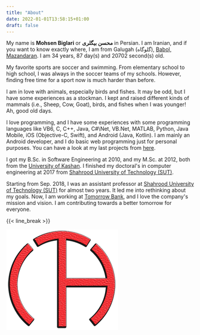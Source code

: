 ```yaml
---
title: "About"
date: 2022-01-01T13:58:15+01:00
draft: false
---
```


My name is **Mohsen Biglari** or **محسن بیگلری** in Persian. I am Iranian, and if you want to know exactly where, I am from Galugah (گلوگاه), [Babol, Mazandaran](http://en.wikipedia.org/wiki/Babol). I am 34 years, 87 day(s) and 20702 second(s) old.

My favorite sports are soccer and swimming. From elementary school to high school, I was always in the soccer teams of my schools. However, finding free time for a sport now is much harder than before.

I am in love with animals, especially birds and fishes. It may be odd, but I have some experiences as a stockman. I kept and raised different kinds of mammals (i.e., Sheep, Cow, Goat), birds, and fishes when I was younger! Ah, good old days.

I love programming, and I have some experiences with some programming languages like VB6, C, C++, Java, C#\Net, VB.Net, MATLAB, Python, Java Mobile, iOS (Objective-C, Swift), and Android (Java, Kotlin). I am mainly an Android developer, and I do basic web programming just for personal purposes. You can have a look at my last projects from [here](/projects).

I got my B.Sc. in Software Engineering at 2010, and my M.Sc. at 2012, both from the [University of Kashan](http://kashanu.ac.ir/). I finished my doctoral's in computer engineering at 2017 from [Shahrood University of Technology (SUT)](http://shahroodut.ac.ir/).

Starting from Sep. 2018, I was an assistant professor at [Shahrood University of Technology (SUT)](http://shahroodut.ac.ir/) for almost two years. It led me into rethinking about my goals. Now, I am working at [Tomorrow Bank](http://tomorrow.one/), and I love the company's mission and vision. I am contributing towards a better tomorrow for everyone.

{{< line_break >}}

![logo](/images/logotrans.png " ")